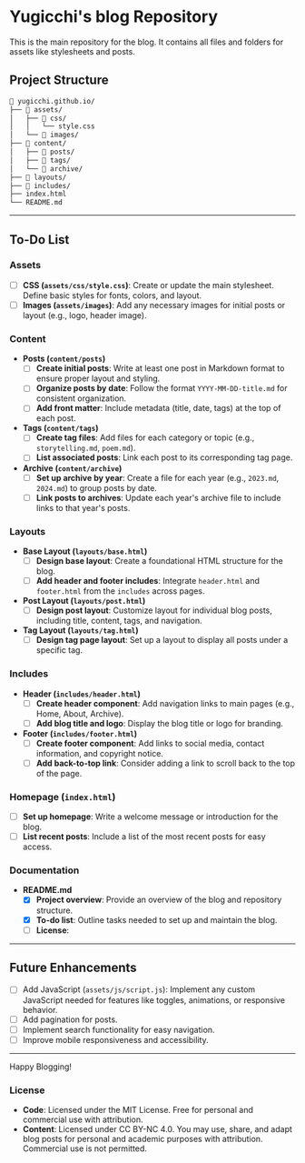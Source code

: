 # Yugicchi's blog Repository

This is the main repository for the blog. It contains all files and folders for assets like stylesheets and posts.  

## Project Structure

```markdown
📁 yugicchi.github.io/
├── 📁 assets/
│   ├── 📁 css/
│   │   └── style.css
│   └── 📁 images/
├── 📁 content/
│   ├── 📁 posts/
│   ├── 📁 tags/
│   └── 📁 archive/
├── 📁 layouts/
├── 📁 includes/
├── index.html
└── README.md
```

---

## To-Do List

### Assets
- [ ] **CSS (`assets/css/style.css`)**: Create or update the main stylesheet. Define basic styles for fonts, colors, and layout.
- [ ] **Images (`assets/images`)**: Add any necessary images for initial posts or layout (e.g., logo, header image).

### Content
- **Posts (`content/posts`)**
  - [ ] **Create initial posts**: Write at least one post in Markdown format to ensure proper layout and styling.
  - [ ] **Organize posts by date**: Follow the format `YYYY-MM-DD-title.md` for consistent organization.
  - [ ] **Add front matter**: Include metadata (title, date, tags) at the top of each post.

- **Tags (`content/tags`)**
  - [ ] **Create tag files**: Add files for each category or topic (e.g., `storytelling.md`, `poem.md`).
  - [ ] **List associated posts**: Link each post to its corresponding tag page.

- **Archive (`content/archive`)**
  - [ ] **Set up archive by year**: Create a file for each year (e.g., `2023.md`, `2024.md`) to group posts by date.
  - [ ] **Link posts to archives**: Update each year's archive file to include links to that year's posts.

### Layouts
- **Base Layout (`layouts/base.html`)**
  - [ ] **Design base layout**: Create a foundational HTML structure for the blog.
  - [ ] **Add header and footer includes**: Integrate `header.html` and `footer.html` from the `includes` across pages.

- **Post Layout (`layouts/post.html`)**
  - [ ] **Design post layout**: Customize layout for individual blog posts, including title, content, tags, and navigation.
  
- **Tag Layout (`layouts/tag.html`)**
  - [ ] **Design tag page layout**: Set up a layout to display all posts under a specific tag.

### Includes
- **Header (`includes/header.html`)**
  - [ ] **Create header component**: Add navigation links to main pages (e.g., Home, About, Archive).
  - [ ] **Add blog title and logo**: Display the blog title or logo for branding.

- **Footer (`includes/footer.html`)**
  - [ ] **Create footer component**: Add links to social media, contact information, and copyright notice.
  - [ ] **Add back-to-top link**: Consider adding a link to scroll back to the top of the page.

### Homepage (`index.html`)
- [ ] **Set up homepage**: Write a welcome message or introduction for the blog.
- [ ] **List recent posts**: Include a list of the most recent posts for easy access.

### Documentation
- **README.md**
  - [x] **Project overview**: Provide an overview of the blog and repository structure.
  - [x] **To-do list**: Outline tasks needed to set up and maintain the blog.
  - [ ] **License**: 

---

## Future Enhancements
- [ ] Add JavaScript (`assets/js/script.js`): Implement any custom JavaScript needed for features like toggles, animations, or responsive behavior.
- [ ] Add pagination for posts.
- [ ] Implement search functionality for easy navigation.
- [ ] Improve mobile responsiveness and accessibility.

---

Happy Blogging!

### License
- **Code**: Licensed under the MIT License. Free for personal and commercial use with attribution.
- **Content**: Licensed under CC BY-NC 4.0. You may use, share, and adapt blog posts for personal and academic purposes with attribution. Commercial use is not permitted.
